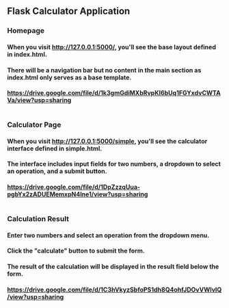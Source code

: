 ## Flask Calculator Application

### Homepage
#### When you visit http://127.0.0.1:5000/, you'll see the base layout defined in index.html.
#### There will be a navigation bar but no content in the main section as index.html only serves as a base template.
#### https://drive.google.com/file/d/1k3gmGdiMXbRvpKI6bUq1FGYxdvCWTAVa/view?usp=sharing
#
### Calculator Page
#### When you visit http://127.0.0.1:5000/simple, you'll see the calculator interface defined in simple.html.
#### The interface includes input fields for two numbers, a dropdown to select an operation, and a submit button.
#### https://drive.google.com/file/d/1DpZzzqUua-pgbYx2zADUEMemxpN4Ine1/view?usp=sharing
#
### Calculation Result
#### Enter two numbers and select an operation from the dropdown menu.
#### Click the "calculate" button to submit the form.
#### The result of the calculation will be displayed in the result field below the form.
#### https://drive.google.com/file/d/1C3hVkyzSbfoPS1dh8Q4ohfJDOvVWlvlQ/view?usp=sharing
